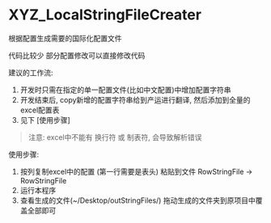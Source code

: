 # XYZ_LocalStringFileCreater

根据配置生成需要的国际化配置文件

代码比较少 部分配置修改可以直接修改代码

建议的工作流:
1. 开发时只需在指定的单一配置文件(比如中文配置)中增加配置字符串
2. 开发结束后, copy新增的配置字符串给到产运进行翻译, 然后添加到全量的excel配置表
3. 见下 [使用步骤]

> 注意: excel中不能有 换行符 或 制表符,  会导致解析错误

使用步骤:
1.  按列复制excel中的配置 (第一行需要是表头) 粘贴到文件 RowStringFile -> RowStringFile
2.  运行本程序
3.  查看生成的文件(~/Desktop/outStringFiles/)  拖动生成的文件夹到原项目中覆盖全部即可
